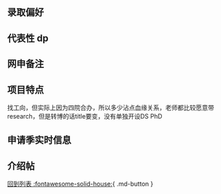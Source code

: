 ## 录取偏好

## 代表性 dp

## 网申备注

## 项目特点

找工向，但实际上因为四院合办，所以多少沾点血缘关系，老师都比较愿意带research，但是转博的话title要变，没有单独开设DS PhD

## 申请季实时信息

## 介绍帖

[回到列表 :fontawesome-solid-house:](grade.md){ .md-button }
